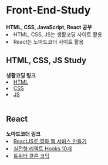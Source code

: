<h1>Front-End-Study</h1>
<b>HTML, CSS, JavaScript, React 공부</b>
<li>HTML, CSS, JS는 생활코딩 사이트 활용</li>
<li>React는 노마드코더 사이트 활용</li>


<h2>HTML, CSS, JS Study</h2>
<strong> 생활코딩 링크 </strong>
<li><a href="https://opentutorials.org/course/3084">HTML</a></li>
<li><a href="https://opentutorials.org/course/3086">CSS</a></li>
<li><a href="https://opentutorials.org/course/3085">JS</a></li>
<br>  
<h2>React</h2>
<strong> 노마드코더 링크 </strong>
<li><a href="https://nomadcoders.co/react-for-beginners">ReactJS로 영화 웹 서비스 만들기</a></li>
<li><a href="https://nomadcoders.co/react-hooks-introduction">실전형 리액트 Hooks 10개</a></li>
<li><a href="https://nomadcoders.co/nwitter">트위터 클론 코딩</a></li>


